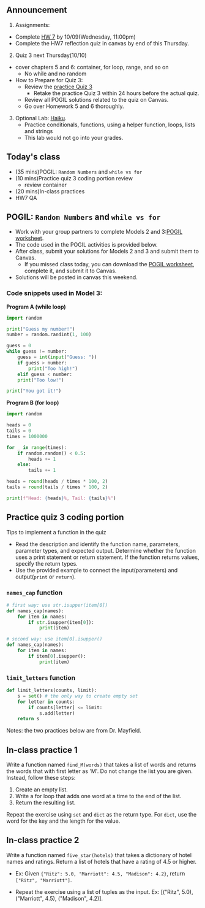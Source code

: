 ## Announcement
1. Assignments:
- Complete [HW 7](https://w3.cs.jmu.edu/cs149/f24/hw/hw7/) by 10/09(Wednesday, 11:00pm)
- Complete the HW7 reflection quiz in canvas by end of this Thursday. 
2. Quiz 3 next Thursday(10/10)
- cover chapters 5 and 6: container, for loop, range, and so on
    - No while and no random
- How to Prepare for Quiz 3:
    - Review the [practice Quiz 3](https://w3.cs.jmu.edu/cs149/f24/quiz/practice3/)
        - Retake the practice Quiz 3 within 24 hours before the actual quiz.
    - Review all POGIL solutions related to the quiz on Canvas.
    - Go over Homework 5 and 6 thoroughly.
3. Optional Lab: [Haiku](https://canvas.jmu.edu/courses/2035420/assignments/19197962).
    - Practice conditionals, functions, using a helper function, loops, lists and strings
    - This lab would not go into your grades. 

## Today's class
- (35 mins)POGIL: `Random Numbers`  and `while vs for`
- (10 mins)Practice quiz 3 coding portion review
    - review container
- (20 mins)In-class practices
- HW7 QA


## POGIL: `Random Numbers`  and `while vs for`
- Work with your group partners to complete Models 2 and 3:[POGIL worksheet](pogil_sheet\WhileRandom.pdf).
- The code used in the POGIL activities is provided below.
- After class, submit your solutions for Models 2 and 3 and submit them to Canvas.
    - If you missed class today, you can download the [POGIL worksheet](pogil_sheet\WhileRandom.pdf), complete it, and submit it to Canvas.
- Solutions will be posted in canvas this weekend.

### Code snippets used in Model 3:
**Program A (while loop)**

```python
import random

print("Guess my number!")
number = random.randint(1, 100)

guess = 0
while guess != number:
    guess = int(input("Guess: "))
    if guess > number:
        print("Too high!")
    elif guess < number:
    print("Too low!")

print("You got it!")
```

**Program B (for loop)**

```python
import random

heads = 0
tails = 0
times = 1000000

for _ in range(times):
    if random.random() < 0.5:
        heads += 1
    else:
        tails += 1

heads = round(heads / times * 100, 2)
tails = round(tails / times * 100, 2)

print(f"Head: {heads}%, Tail: {tails}%")
```

## Practice quiz 3 coding portion
Tips to implement a function in the quiz
- Read the description and identify the function name, parameters, parameter types, and expected output. Determine whether the function uses a print statement or return statement. If the function returns values, specify the return types.
- Use the provided example to connect the input(parameters) and output(`print` or `return`).

### `names_cap` function

```python
# first way: use str.isupper(item[0])
def names_cap(names):
    for item in names:
        if str.isupper(item[0]):
            print(item)

# second way: use item[0].isupper()
def names_cap(names):
    for item in names:
        if item[0].isupper():
            print(item)
```

### `limit_letters` function

```python
def limit_letters(counts, limit):
    s = set() # the only way to create empty set
    for letter in counts:
        if counts[letter] <= limit:
            s.add(letter)
    return s
```
Notes: the two practices below are from Dr. Mayfield. 

## In-class practice 1
Write a function named `find_M(words)` that takes a list of words and returns the words that with first letter as 'M'. Do not change the list you are given. Instead, follow these steps:

1. Create an empty list.
2. Write a for loop that adds one word at a time to the end of the list.
3. Return the resulting list. 

Repeat the exercise using `set` and `dict` as the return type. For `dict`, use the word for the key and the length for the value.

## In-class practice 2
Write a function named `five_star(hotels)` that takes a dictionary of hotel names and ratings. Return a list of hotels that have a rating of 4.5 or higher. 
- Ex: Given `{"Ritz": 5.0, "Marriott": 4.5, "Madison": 4.2}`, return `["Ritz", "Marriott"]`.

- Repeat the exercise using a list of tuples as the input. Ex: [("Ritz", 5.0), ("Marriott", 4.5), ("Madison", 4.2)].
